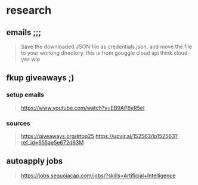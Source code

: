 # research

## emails ;;;
> Save the downloaded JSON file as credentials.json, and move the file to your working directory. this is from googgle cloud api think cloud yes
> wip

## fkup giveaways ;)
### setup emails
> https://www.youtube.com/watch?v=EB9AP8yR5eI
### sources
> https://giveaways.org/#top25
> https://upvir.al/152563/lp152563?ref_id=655ae5e672d63M

## autoapply jobs
> https://jobs.sequoiacap.com/jobs/?skills=Artificial+Intelligence
